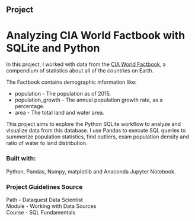 ## Project
# Analyzing CIA World Factbook with SQLite and Python

In this project, I worked with data from the [CIA World Factbook](https://www.cia.gov/library/publications/the-world-factbook/), a compendium of statistics about all of the countries on Earth.

The Factbook contains demographic information like:

- population - The population as of 2015.
- population_growth - The annual population growth rate, as a percentage.
- area - The total land and water area.

This project aims to explore the Python SQLite workflow to analyze and visualize data from this database. I use Pandas to execute SQL queries to summerize population statistics, find outliers, exam population density and ratio of water to land distribution.


### Built with:

Python, Pandas, Numpy, matplotlib and Anaconda Jupyter Notebook.


### Project Guidelines Source

 Path - Dataquest Data Scientist\
 Module - Working with Data Sources\
 Course - SQL Fundamentals


